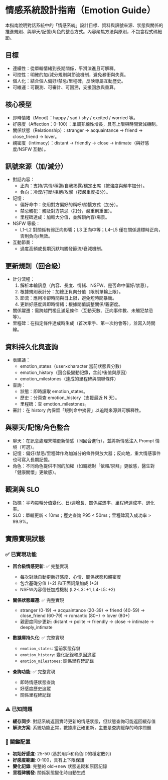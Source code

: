 # 情感系統設計指南（Emotion Guide）

本指南說明對話系統中的「情感系統」設計目標、資料與訊號來源、狀態與關係的推進規則、與聊天/記憶/角色的整合方式。內容聚焦方法與原則，不包含程式碼細節。

## 目標

- 連續性：從單輪情緒到長期關係，平滑演進且可解釋。
- 可控性：明確的加/減分規則與節流機制，避免暴衝與失真。
- 個人化：結合個人偏好/禁忌/里程碑，反映專屬互動歷史。
- 可維運：可觀測、可審計、可回溯，支援回放與重算。

## 核心模型

- 即時情緒（Mood）：happy / sad / shy / excited / worried 等。
- 好感度（Affection：0–100）：單調非線性增長，具有上限與時間衰減機制。
- 關係狀態（Relationship）：stranger → acquaintance → friend → close_friend → lover。
- 親密度（Intimacy）：distant → friendly → close → intimate（與好感度/NSFW 互動）。

## 訊號來源（加/減分）

- 對話內容：
  - 正向：支持/共情/稱讚/自我揭露/穩定出席（按強度與頻率加分）。
  - 負向：冷漠/打斷/拒絕/攻擊（按嚴重度扣分）。
- 記憶：
  - 偏好命中：使用對方偏好的稱呼/關懷方式（加分）。
  - 禁忌觸犯：觸及對方禁忌（扣分，嚴重則重置）。
  - 里程碑達成：加較大分值，並解鎖內容/場景。
- NSFW 等級：
  - L1–L2 對關係有弱正向影響；L3 正向中等；L4–L5 僅在關係達標時正向，否則負向/無效。
- 互動節奏：
  - 過度高頻或長期沉默均觸發節流/衰減機制。

## 更新規則（回合級）

- 計分流程：
  1) 解析本輪訊息（內容、長度、情緒、NSFW、是否命中偏好/禁忌）。
  2) 根據規則表計分：加總正負向分值（限制單輪上限）。
  3) 節流：應用冷卻時間與日上限，避免短時間暴衝。
  4) 更新好感度與即時情緒；根據閾值調整關係/親密度。
- 關係躍遷：需跨越門檻且滿足條件（互動天數、正向事件數、未觸犯禁忌等）。
- 里程碑：在指定條件達成時生成（首次牽手、第一次約會等），並寫入時間線。

## 資料持久化與查詢

- 表建議：
  - emotion_states（user×character 當前狀態與分數）
  - emotion_history（回合級變動記錄，含前/後值與原因）
  - emotion_milestones（達成的里程碑與關聯條件）
- 查詢：
  - 狀態：即時讀取 emotion_states。
  - 歷史：分頁查 emotion_history（支援最近 N 天）。
  - 里程碑：查 emotion_milestones。
- 審計：在 history 內保留「規則命中摘要」以追蹤來源與可解釋性。

## 與聊天/記憶/角色整合

- 聊天：在訊息處理末端更新情感（同回合進行），並將新情感注入 Prompt 情境（可選）。
- 記憶：偏好/禁忌/里程碑作為加減分的條件與放大器；反向地，重大情感事件也可寫入長期記憶。
- 角色：不同角色提供不同的加權（如霸總對「依賴/崇拜」更敏感，醫生對「健康關懷」更敏感）。

## 觀測與 SLO

- 指標：平均每輪分值變化、日/週增長、關係躍遷率、里程碑達成率、退化率。
- SLO：單輪更新 < 10ms；歷史查詢 P95 < 50ms；里程碑寫入成功率 > 99.9%。

## 實際實現狀態

### ✅ 已實現功能

- **回合級情感更新**: ✅ 完整實現
  - 每次對話自動更新好感度、心情、關係狀態和親密度
  - 包含基礎分值 (+2) 和正面詞彙加成 (+3)
  - NSFW內容信任加成機制 (L2-L3: +1, L4-L5: +2)

- **關係狀態躍遷**: ✅ 完整實現
  - stranger (0-19) → acquaintance (20-39) → friend (40-59) → close_friend (60-79) → romantic (80+) → lover (80+)
  - 親密度同步更新: distant → polite → friendly → close → intimate → deeply_intimate

- **數據庫持久化**: ✅ 完整實現
  - `emotion_states`: 當前狀態存儲
  - `emotion_history`: 變化記錄和原因追蹤
  - `emotion_milestones`: 關係里程碑記錄

- **查詢功能**: ✅ 完整實現
  - 即時情感狀態查詢
  - 好感度歷史追蹤
  - 關係里程碑記錄

### ⚠️  已知問題

- **緩存同步**: 對話系統返回實時更新的情感狀態，但狀態查詢可能返回緩存值
- **解決方案**: 系統功能正常，數據庫正確更新，主要是查詢緩存的時序問題

### 🔧 關鍵配置

- **初始好感度**: 25-50 (基於用戶和角色ID的穩定散列)
- **好感度範圍**: 0-100，具有上下限保護
- **變化記錄**: 完整的 old→new 狀態追蹤和原因記錄
- **里程碑觸發**: 關係狀態變化時自動生成

